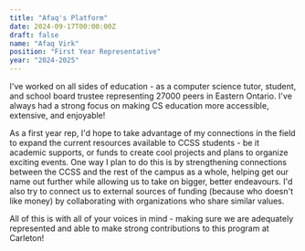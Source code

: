 ```yaml
---
title: "Afaq's Platform"
date: 2024-09-17T00:00:00Z
draft: false
name: "Afaq Virk"
position: "First Year Representative"
year: "2024-2025"
---
```


I've worked on all sides of education - as a computer science tutor, student, and school board trustee representing 27000 peers in Eastern Ontario. I've always had a strong focus on making CS education more accessible, extensive, and enjoyable! 

As a first year rep, I'd hope to take advantage of my connections in the field to expand the current resources available to CCSS students - be it academic supports, or funds to create cool projects and plans to organize exciting events. One way I plan to do this is by strengthening connections between the CCSS and the rest of the campus as a whole, helping get our name out further while allowing us to take on bigger, better endeavours. I'd also try to connect us to external sources of funding (because who doesn't like money) by collaborating with organizations who share similar values. 

All of this is with all of your voices in mind - making sure we are adequately represented and able to make strong contributions to this program at Carleton! 
